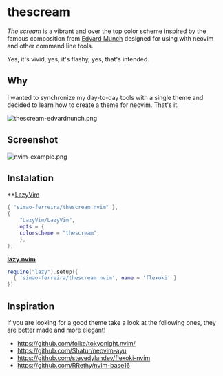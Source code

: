 # thescream

*The scream* is a vibrant and over the top color scheme inspired by the famous composition
from [Edvard Munch](https://en.wikipedia.org/wiki/The_Scream) designed for using with neovim and other command line
tools.

Yes, it's vivid, yes, it's flashy, yes, that's intended.

## Why

I wanted to synchronize my day-to-day tools with a single theme and decided to learn how to create a theme for neovim. That's it.

![thescream-edvardnunch.png](https://github.com/simao-ferreira/thescream.nvim/blob/main/assets%2Fthescream-edvardnunch.png)

## Screenshot

![nvim-example.png](https://github.com/simao-ferreira/thescream.nvim/blob/main/assets%2Fnvim-example.png)

## Instalation

**[LazyVim](https://github.com/LazyVim/LazyVim)

```lua
{ "simao-ferreira/thescream.nvim" },
{
    "LazyVim/LazyVim",
    opts = {
    colorscheme = "thescream",
    },
},
```

**[lazy.nvim](https://github.com/folke/lazy.nvim)**

```lua
require("lazy").setup({
  { 'simao-ferreira/thescream.nvim', name = 'flexoki' }
})
```

## Inspiration

If you are looking for a good theme take a look at the following ones, they are better made and more elegant!

- <https://github.com/folke/tokyonight.nvim/>
- <https://github.com/Shatur/neovim-ayu>
- <https://github.com/stevedylandev/flexoki-nvim>
- <https://github.com/RRethy/nvim-base16>

